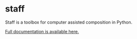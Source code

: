 # staff

Staff is a toolbox for computer assisted composition in Python.

[Full documentation is available here.](https://inegm.github.io/staff/)